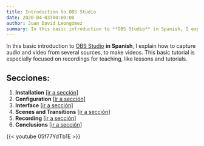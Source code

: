 ```yaml
---
title: Introduction to OBS Studio
date: 2020-04-03T00:00:00
author: Juan David Leongómez
summary: In this basic introduction to **OBS Studio** in Spanish, I explain how to capture audio and video from several sources, to make videos.
---
```


In this basic introduction to [OBS Studio](https://obsproject.com/) **in Spanish**, I explain how to capture audio and video from several sources, to make videos. This basic tutorial is especially focused on recordings for teaching, like lessons and tutorials.

## Secciones:

1. **Installation** [[ir a sección]](https://youtu.be/05f77YdTb1E?t=41)
2. **Configuration** [[ir a sección]](https://youtu.be/05f77YdTb1E?t=170)
3. **Interface** [[ir a sección]](https://youtu.be/05f77YdTb1E?t=359)
4. **Scenes and Transitions** [[ir a sección]](https://youtu.be/05f77YdTb1E?t=668)
5. **Recording** [[ir a sección]](https://youtu.be/05f77YdTb1E?t=887)
6. **Conclusions** [[ir a sección]](https://youtu.be/05f77YdTb1E?t=1072)

{{< youtube 05f77YdTb1E >}}
